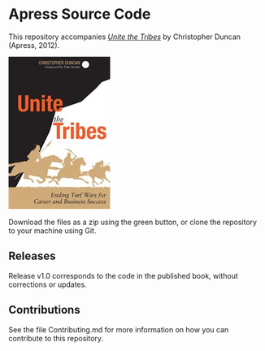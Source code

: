 # Apress Source Code

This repository accompanies [*Unite the Tribes*](http://www.apress.com/9781430251101) by Christopher Duncan (Apress, 2012).

![Cover image](9781430251101.jpg)

Download the files as a zip using the green button, or clone the repository to your machine using Git.

## Releases

Release v1.0 corresponds to the code in the published book, without corrections or updates.

## Contributions

See the file Contributing.md for more information on how you can contribute to this repository.
